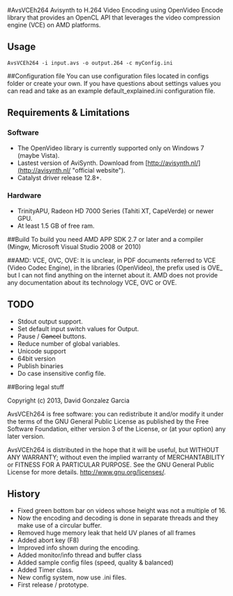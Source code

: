 
#AvsVCEh264
Avisynth to H.264 Video Encoding using OpenVideo Encode library that provides an OpenCL API that leverages the video compression engine (VCE) on AMD platforms.

## Usage

```
AvsVCEh264 -i input.avs -o output.264 -c myConfig.ini
```

##Configuration file
You can use configuration files located in configs folder or create your own.
If you have questions about settings values you can read and take as an example default_explained.ini configuration file.

## Requirements & Limitations
### Software
- The OpenVideo library is currently supported only on Windows 7 (maybe Vista).
- Lastest version of AviSynth. Download from [http://avisynth.nl/](http://avisynth.nl/ "official website").
- Catalyst driver release 12.8+.

### Hardware
- TrinityAPU, Radeon HD 7000 Series (Tahiti XT, CapeVerde) or newer GPU.
- At least 1.5 GB of free ram.

##Build
To build you need AMD APP SDK 2.7 or later and a compiler (Mingw, Microsoft Visual Studio 2008 or 2010)

##AMD:
VCE, OVC, OVE: It is unclear, in PDF documents referred to VCE (Video Codec Engine),
in the libraries (OpenVideo), the prefix used is OVE_ but I can not find anything on the internet about it.
AMD does not provide any documentation about its technology VCE, OVC or OVE.

## TODO
- Stdout output support.
- Set default input switch values for Output.
- Pause / ~~Cancel~~ buttons.
- Reduce number of global variables.
- Unicode support
- 64bit version
- Publish binaries
- Do case insensitive config file.

##Boring legal stuff

Copyright (c) 2013, David Gonzalez Garcia

AvsVCEh264 is free software: you can redistribute it and/or modify
it under the terms of the GNU General Public License as published by
the Free Software Foundation, either version 3 of the License, or
(at your option) any later version.

AvsVCEh264 is distributed in the hope that it will be useful,
but WITHOUT ANY WARRANTY; without even the implied warranty of
MERCHANTABILITY or FITNESS FOR A PARTICULAR PURPOSE. See the
GNU General Public License for more details. <http://www.gnu.org/licenses/>.


## History
- Fixed green bottom bar on videos whose height was not a multiple of 16.
- Now the encoding and decoding is done in separate threads and they make use of a circular buffer.
- Removed huge memory leak that held UV planes of all frames
- Added abort key (F8)
- Improved info shown during the encoding.
- Added monitor/info thread and buffer class
- Added sample config files (speed, quality & balanced)
- Added Timer class.
- New config system, now use .ini files.
- First release / prototype.

